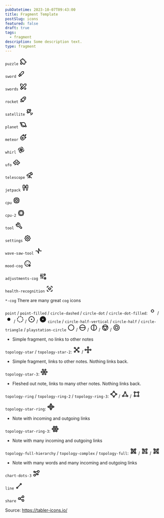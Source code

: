 ```yaml
---
pubDatetime: 2023-10-07T09:43:00
title: Fragment Template
postSlug: icons
featured: false
draft: true
tags:
  - fragment
description: Some description text.
type: fragment
---
```


`puzzle`
<svg xmlns="http://www.w3.org/2000/svg" class="icon icon-tabler icon-tabler-puzzle" width="24" height="24" viewBox="0 0 24 24" stroke-width="2" stroke="currentColor" fill="none" stroke-linecap="round" stroke-linejoin="round">
<path stroke="none" d="M0 0h24v24H0z" fill="none"></path>
<path d="M4 7h3a1 1 0 0 0 1 -1v-1a2 2 0 0 1 4 0v1a1 1 0 0 0 1 1h3a1 1 0 0 1 1 1v3a1 1 0 0 0 1 1h1a2 2 0 0 1 0 4h-1a1 1 0 0 0 -1 1v3a1 1 0 0 1 -1 1h-3a1 1 0 0 1 -1 -1v-1a2 2 0 0 0 -4 0v1a1 1 0 0 1 -1 1h-3a1 1 0 0 1 -1 -1v-3a1 1 0 0 1 1 -1h1a2 2 0 0 0 0 -4h-1a1 1 0 0 1 -1 -1v-3a1 1 0 0 1 1 -1"></path>
</svg>

`sword`
<svg xmlns="http://www.w3.org/2000/svg" class="icon icon-tabler icon-tabler-sword" width="24" height="24" viewBox="0 0 24 24" stroke-width="2" stroke="currentColor" fill="none" stroke-linecap="round" stroke-linejoin="round">
<path stroke="none" d="M0 0h24v24H0z" fill="none"></path>
<path d="M20 4v5l-9 7l-4 4l-3 -3l4 -4l7 -9z"></path>
<path d="M6.5 11.5l6 6"></path>
</svg>

`swords`
<svg xmlns="http://www.w3.org/2000/svg" class="icon icon-tabler icon-tabler-swords" width="24" height="24" viewBox="0 0 24 24" stroke-width="2" stroke="currentColor" fill="none" stroke-linecap="round" stroke-linejoin="round">
<path stroke="none" d="M0 0h24v24H0z" fill="none"></path>
<path d="M21 3v5l-11 9l-4 4l-3 -3l4 -4l9 -11z"></path>
<path d="M5 13l6 6"></path>
<path d="M14.32 17.32l3.68 3.68l3 -3l-3.365 -3.365"></path>
<path d="M10 5.5l-2 -2.5h-5v5l3 2.5"></path>
</svg>

`rocket`
<svg xmlns="http://www.w3.org/2000/svg" class="icon icon-tabler icon-tabler-rocket" width="24" height="24" viewBox="0 0 24 24" stroke-width="2" stroke="currentColor" fill="none" stroke-linecap="round" stroke-linejoin="round">
<path stroke="none" d="M0 0h24v24H0z" fill="none"></path>
<path d="M4 13a8 8 0 0 1 7 7a6 6 0 0 0 3 -5a9 9 0 0 0 6 -8a3 3 0 0 0 -3 -3a9 9 0 0 0 -8 6a6 6 0 0 0 -5 3"></path>
<path d="M7 14a6 6 0 0 0 -3 6a6 6 0 0 0 6 -3"></path>
<path d="M15 9m-1 0a1 1 0 1 0 2 0a1 1 0 1 0 -2 0"></path>
</svg>

`satellite`
<svg xmlns="http://www.w3.org/2000/svg" class="icon icon-tabler icon-tabler-satellite" width="24" height="24" viewBox="0 0 24 24" stroke-width="2" stroke="currentColor" fill="none" stroke-linecap="round" stroke-linejoin="round">
<path stroke="none" d="M0 0h24v24H0z" fill="none"></path>
<path d="M3.707 6.293l2.586 -2.586a1 1 0 0 1 1.414 0l5.586 5.586a1 1 0 0 1 0 1.414l-2.586 2.586a1 1 0 0 1 -1.414 0l-5.586 -5.586a1 1 0 0 1 0 -1.414z"></path>
<path d="M6 10l-3 3l3 3l3 -3"></path>
<path d="M10 6l3 -3l3 3l-3 3"></path>
<path d="M12 12l1.5 1.5"></path>
<path d="M14.5 17a2.5 2.5 0 0 0 2.5 -2.5"></path>
<path d="M15 21a6 6 0 0 0 6 -6"></path>
</svg>

`planet`
<svg xmlns="http://www.w3.org/2000/svg" class="icon icon-tabler icon-tabler-planet" width="24" height="24" viewBox="0 0 24 24" stroke-width="2" stroke="currentColor" fill="none" stroke-linecap="round" stroke-linejoin="round">
<path stroke="none" d="M0 0h24v24H0z" fill="none"></path>
<path d="M18.816 13.58c2.292 2.138 3.546 4 3.092 4.9c-.745 1.46 -5.783 -.259 -11.255 -3.838c-5.47 -3.579 -9.304 -7.664 -8.56 -9.123c.464 -.91 2.926 -.444 5.803 .805"></path>
<path d="M12 12m-7 0a7 7 0 1 0 14 0a7 7 0 1 0 -14 0"></path>
</svg>

`meteor`
<svg xmlns="http://www.w3.org/2000/svg" class="icon icon-tabler icon-tabler-meteor" width="24" height="24" viewBox="0 0 24 24" stroke-width="2" stroke="currentColor" fill="none" stroke-linecap="round" stroke-linejoin="round">
<path stroke="none" d="M0 0h24v24H0z" fill="none"></path>
<path d="M21 3l-5 9h5l-6.891 7.086a6.5 6.5 0 1 1 -8.855 -9.506l7.746 -6.58l-1 5l9 -5z"></path>
<path d="M9.5 14.5m-2.5 0a2.5 2.5 0 1 0 5 0a2.5 2.5 0 1 0 -5 0"></path>
</svg>

`whirl`
<svg xmlns="http://www.w3.org/2000/svg" class="icon icon-tabler icon-tabler-whirl" width="24" height="24" viewBox="0 0 24 24" stroke-width="2" stroke="currentColor" fill="none" stroke-linecap="round" stroke-linejoin="round">
<path stroke="none" d="M0 0h24v24H0z" fill="none"></path>
<path d="M14 12a2 2 0 1 0 -4 0a2 2 0 0 0 4 0z"></path>
<path d="M12 21c-3.314 0 -6 -2.462 -6 -5.5s2.686 -5.5 6 -5.5"></path>
<path d="M21 12c0 3.314 -2.462 6 -5.5 6s-5.5 -2.686 -5.5 -6"></path>
<path d="M12 14c3.314 0 6 -2.462 6 -5.5s-2.686 -5.5 -6 -5.5"></path>
<path d="M14 12c0 -3.314 -2.462 -6 -5.5 -6s-5.5 2.686 -5.5 6"></path>
</svg>

`ufo`
<svg xmlns="http://www.w3.org/2000/svg" class="icon icon-tabler icon-tabler-ufo" width="24" height="24" viewBox="0 0 24 24" stroke-width="2" stroke="currentColor" fill="none" stroke-linecap="round" stroke-linejoin="round">
<path stroke="none" d="M0 0h24v24H0z" fill="none"></path>
<path d="M16.95 9.01c3.02 .739 5.05 2.123 5.05 3.714c0 2.367 -4.48 4.276 -10 4.276s-10 -1.909 -10 -4.276c0 -1.59 2.04 -2.985 5.07 -3.724"></path>
<path d="M7 9c0 1.105 2.239 2 5 2s5 -.895 5 -2v-.035c0 -2.742 -2.239 -4.965 -5 -4.965s-5 2.223 -5 4.965v.035"></path>
<path d="M15 17l2 3"></path>
<path d="M8.5 17l-1.5 3"></path>
<path d="M12 14h.01"></path>
<path d="M7 13h.01"></path>
<path d="M17 13h.01"></path>
</svg>

`telescope`
<svg xmlns="http://www.w3.org/2000/svg" class="icon icon-tabler icon-tabler-telescope" width="24" height="24" viewBox="0 0 24 24" stroke-width="2" stroke="currentColor" fill="none" stroke-linecap="round" stroke-linejoin="round">
<path stroke="none" d="M0 0h24v24H0z" fill="none"></path>
<path d="M6 21l6 -5l6 5"></path>
<path d="M12 13v8"></path>
<path d="M3.294 13.678l.166 .281c.52 .88 1.624 1.265 2.605 .91l14.242 -5.165a1.023 1.023 0 0 0 .565 -1.456l-2.62 -4.705a1.087 1.087 0 0 0 -1.447 -.42l-.056 .032l-12.694 7.618c-1.02 .613 -1.357 1.897 -.76 2.905z"></path>
<path d="M14 5l3 5.5"></path>
</svg>

`jetpack`
<svg xmlns="http://www.w3.org/2000/svg" class="icon icon-tabler icon-tabler-jetpack" width="24" height="24" viewBox="0 0 24 24" stroke-width="2" stroke="currentColor" fill="none" stroke-linecap="round" stroke-linejoin="round">
<path stroke="none" d="M0 0h24v24H0z" fill="none"></path>
<path d="M10 6a3 3 0 1 0 -6 0v7h6v-7z"></path>
<path d="M14 13h6v-7a3 3 0 0 0 -6 0v7z"></path>
<path d="M5 16c0 2.333 .667 4 2 5c1.333 -1 2 -2.667 2 -5"></path>
<path d="M15 16c0 2.333 .667 4 2 5c1.333 -1 2 -2.667 2 -5"></path>
<path d="M10 8h4"></path>
<path d="M10 11h4"></path>
</svg>

`cpu`
<svg xmlns="http://www.w3.org/2000/svg" class="icon icon-tabler icon-tabler-cpu" width="24" height="24" viewBox="0 0 24 24" stroke-width="2" stroke="currentColor" fill="none" stroke-linecap="round" stroke-linejoin="round">
<path stroke="none" d="M0 0h24v24H0z" fill="none"></path>
<path d="M5 5m0 1a1 1 0 0 1 1 -1h12a1 1 0 0 1 1 1v12a1 1 0 0 1 -1 1h-12a1 1 0 0 1 -1 -1z"></path>
<path d="M9 9h6v6h-6z"></path>
<path d="M3 10h2"></path>
<path d="M3 14h2"></path>
<path d="M10 3v2"></path>
<path d="M14 3v2"></path>
<path d="M21 10h-2"></path>
<path d="M21 14h-2"></path>
<path d="M14 21v-2"></path>
<path d="M10 21v-2"></path>
</svg>

`cpu-2`
<svg xmlns="http://www.w3.org/2000/svg" class="icon icon-tabler icon-tabler-cpu-2" width="24" height="24" viewBox="0 0 24 24" stroke-width="2" stroke="currentColor" fill="none" stroke-linecap="round" stroke-linejoin="round">
<path stroke="none" d="M0 0h24v24H0z" fill="none"></path>
<path d="M5 5m0 1a1 1 0 0 1 1 -1h12a1 1 0 0 1 1 1v12a1 1 0 0 1 -1 1h-12a1 1 0 0 1 -1 -1z"></path>
<path d="M8 10v-2h2m6 6v2h-2m-4 0h-2v-2m8 -4v-2h-2"></path>
<path d="M3 10h2"></path>
<path d="M3 14h2"></path>
<path d="M10 3v2"></path>
<path d="M14 3v2"></path>
<path d="M21 10h-2"></path>
<path d="M21 14h-2"></path>
<path d="M14 21v-2"></path>
<path d="M10 21v-2"></path>
</svg>

`tool`
<svg xmlns="http://www.w3.org/2000/svg" class="icon icon-tabler icon-tabler-tool" width="24" height="24" viewBox="0 0 24 24" stroke-width="2" stroke="currentColor" fill="none" stroke-linecap="round" stroke-linejoin="round">
<path stroke="none" d="M0 0h24v24H0z" fill="none"></path>
<path d="M7 10h3v-3l-3.5 -3.5a6 6 0 0 1 8 8l6 6a2 2 0 0 1 -3 3l-6 -6a6 6 0 0 1 -8 -8l3.5 3.5"></path>
</svg>

`settings`
<svg xmlns="http://www.w3.org/2000/svg" class="icon icon-tabler icon-tabler-settings" width="24" height="24" viewBox="0 0 24 24" stroke-width="2" stroke="currentColor" fill="none" stroke-linecap="round" stroke-linejoin="round">
<path stroke="none" d="M0 0h24v24H0z" fill="none"></path>
<path d="M10.325 4.317c.426 -1.756 2.924 -1.756 3.35 0a1.724 1.724 0 0 0 2.573 1.066c1.543 -.94 3.31 .826 2.37 2.37a1.724 1.724 0 0 0 1.065 2.572c1.756 .426 1.756 2.924 0 3.35a1.724 1.724 0 0 0 -1.066 2.573c.94 1.543 -.826 3.31 -2.37 2.37a1.724 1.724 0 0 0 -2.572 1.065c-.426 1.756 -2.924 1.756 -3.35 0a1.724 1.724 0 0 0 -2.573 -1.066c-1.543 .94 -3.31 -.826 -2.37 -2.37a1.724 1.724 0 0 0 -1.065 -2.572c-1.756 -.426 -1.756 -2.924 0 -3.35a1.724 1.724 0 0 0 1.066 -2.573c-.94 -1.543 .826 -3.31 2.37 -2.37c1 .608 2.296 .07 2.572 -1.065z"></path>
<path d="M9 12a3 3 0 1 0 6 0a3 3 0 0 0 -6 0"></path>
</svg>

`wave-saw-tool`
<svg xmlns="http://www.w3.org/2000/svg" class="icon icon-tabler icon-tabler-wave-saw-tool" width="24" height="24" viewBox="0 0 24 24" stroke-width="2" stroke="currentColor" fill="none" stroke-linecap="round" stroke-linejoin="round">
<path stroke="none" d="M0 0h24v24H0z" fill="none"></path>
<path d="M3 12h5l4 8v-16l4 8h5"></path>
</svg>

`mood-cog`
<svg xmlns="http://www.w3.org/2000/svg" class="icon icon-tabler icon-tabler-mood-cog" width="24" height="24" viewBox="0 0 24 24" stroke-width="2" stroke="currentColor" fill="none" stroke-linecap="round" stroke-linejoin="round">
<path stroke="none" d="M0 0h24v24H0z" fill="none"></path>
<path d="M21 12a9 9 0 1 0 -8.983 9"></path>
<path d="M18.001 18m-2 0a2 2 0 1 0 4 0a2 2 0 1 0 -4 0"></path>
<path d="M18.001 14.5v1.5"></path>
<path d="M18.001 20v1.5"></path>
<path d="M21.032 16.25l-1.299 .75"></path>
<path d="M16.27 19l-1.3 .75"></path>
<path d="M14.97 16.25l1.3 .75"></path>
<path d="M19.733 19l1.3 .75"></path>
<path d="M9 10h.01"></path>
<path d="M15 10h.01"></path>
<path d="M9.5 15c.658 .64 1.56 1 2.5 1"></path>
</svg>

`adjustments-cog`
<svg xmlns="http://www.w3.org/2000/svg" class="icon icon-tabler icon-tabler-adjustments-cog" width="24" height="24" viewBox="0 0 24 24" stroke-width="2" stroke="currentColor" fill="none" stroke-linecap="round" stroke-linejoin="round">
<path stroke="none" d="M0 0h24v24H0z" fill="none"></path>
<path d="M4 10a2 2 0 1 0 4 0a2 2 0 0 0 -4 0"></path>
<path d="M6 4v4"></path>
<path d="M6 12v8"></path>
<path d="M13.199 14.399a2 2 0 1 0 -1.199 3.601"></path>
<path d="M12 4v10"></path>
<path d="M12 18v2"></path>
<path d="M16 7a2 2 0 1 0 4 0a2 2 0 0 0 -4 0"></path>
<path d="M18 4v1"></path>
<path d="M18 9v2.5"></path>
<path d="M19.001 19m-2 0a2 2 0 1 0 4 0a2 2 0 1 0 -4 0"></path>
<path d="M19.001 15.5v1.5"></path>
<path d="M19.001 21v1.5"></path>
<path d="M22.032 17.25l-1.299 .75"></path>
<path d="M17.27 20l-1.3 .75"></path>
<path d="M15.97 17.25l1.3 .75"></path>
<path d="M20.733 20l1.3 .75"></path>
</svg>

`health-recognition`
<svg xmlns="http://www.w3.org/2000/svg" class="icon icon-tabler icon-tabler-health-recognition" width="24" height="24" viewBox="0 0 24 24" stroke-width="2" stroke="currentColor" fill="none" stroke-linecap="round" stroke-linejoin="round">
<path stroke="none" d="M0 0h24v24H0z" fill="none"></path>
<path d="M4 8v-2a2 2 0 0 1 2 -2h2"></path>
<path d="M4 16v2a2 2 0 0 0 2 2h2"></path>
<path d="M16 4h2a2 2 0 0 1 2 2v2"></path>
<path d="M16 20h2a2 2 0 0 0 2 -2v-2"></path>
<path d="M8.603 9.61a2.04 2.04 0 0 1 2.912 0l.485 .39l.5 -.396a2.035 2.035 0 0 1 2.897 .007a2.104 2.104 0 0 1 0 2.949l-3.397 3.44l-3.397 -3.44a2.104 2.104 0 0 1 0 -2.95z"></path>
</svg>

`*-cog`
There are many great `cog` icons

`point` / `point-filled` / `circle-dashed` / `circle-dot` / `circle-dot-filled`:
<svg xmlns="http://www.w3.org/2000/svg" class="icon icon-tabler icon-tabler-point" width="24" height="24" viewBox="0 0 24 24" stroke-width="2" stroke="currentColor" fill="none" stroke-linecap="round" stroke-linejoin="round">
<path stroke="none" d="M0 0h24v24H0z" fill="none"></path>
<path d="M12 12m-4 0a4 4 0 1 0 8 0a4 4 0 1 0 -8 0"></path>
</svg> / <svg xmlns="http://www.w3.org/2000/svg" class="icon icon-tabler icon-tabler-point-filled" width="24" height="24" viewBox="0 0 24 24" stroke-width="2" stroke="currentColor" fill="none" stroke-linecap="round" stroke-linejoin="round">
<path stroke="none" d="M0 0h24v24H0z" fill="none"></path>
<path d="M12 7a5 5 0 1 1 -4.995 5.217l-.005 -.217l.005 -.217a5 5 0 0 1 4.995 -4.783z" stroke-width="0" fill="currentColor"></path>
</svg> / <svg xmlns="http://www.w3.org/2000/svg" class="icon icon-tabler icon-tabler-circle-dashed" width="24" height="24" viewBox="0 0 24 24" stroke-width="2" stroke="currentColor" fill="none" stroke-linecap="round" stroke-linejoin="round">
<path stroke="none" d="M0 0h24v24H0z" fill="none"></path>
<path d="M8.56 3.69a9 9 0 0 0 -2.92 1.95"></path>
<path d="M3.69 8.56a9 9 0 0 0 -.69 3.44"></path>
<path d="M3.69 15.44a9 9 0 0 0 1.95 2.92"></path>
<path d="M8.56 20.31a9 9 0 0 0 3.44 .69"></path>
<path d="M15.44 20.31a9 9 0 0 0 2.92 -1.95"></path>
<path d="M20.31 15.44a9 9 0 0 0 .69 -3.44"></path>
<path d="M20.31 8.56a9 9 0 0 0 -1.95 -2.92"></path>
<path d="M15.44 3.69a9 9 0 0 0 -3.44 -.69"></path>
</svg> / <svg xmlns="http://www.w3.org/2000/svg" class="icon icon-tabler icon-tabler-circle-dot" width="24" height="24" viewBox="0 0 24 24" stroke-width="2" stroke="currentColor" fill="none" stroke-linecap="round" stroke-linejoin="round">
<path stroke="none" d="M0 0h24v24H0z" fill="none"></path>
<path d="M12 12m-1 0a1 1 0 1 0 2 0a1 1 0 1 0 -2 0"></path>
<path d="M12 12m-9 0a9 9 0 1 0 18 0a9 9 0 1 0 -18 0"></path>
</svg> / <svg xmlns="http://www.w3.org/2000/svg" class="icon icon-tabler icon-tabler-circle-dot-filled" width="24" height="24" viewBox="0 0 24 24" stroke-width="2" stroke="currentColor" fill="none" stroke-linecap="round" stroke-linejoin="round">
<path stroke="none" d="M0 0h24v24H0z" fill="none"></path>
<path d="M17 3.34a10 10 0 1 1 -14.995 8.984l-.005 -.324l.005 -.324a10 10 0 0 1 14.995 -8.336zm-5 6.66a2 2 0 0 0 -1.977 1.697l-.018 .154l-.005 .149l.005 .15a2 2 0 1 0 1.995 -2.15z" stroke-width="0" fill="currentColor"></path>
</svg>
`circle` / `circle-half-vertical` / `circle-half` / `circle-triangle` / `playstation-circle`
<svg xmlns="http://www.w3.org/2000/svg" class="icon icon-tabler icon-tabler-circle" width="24" height="24" viewBox="0 0 24 24" stroke-width="2" stroke="currentColor" fill="none" stroke-linecap="round" stroke-linejoin="round">
<path stroke="none" d="M0 0h24v24H0z" fill="none"></path>
<path d="M12 12m-9 0a9 9 0 1 0 18 0a9 9 0 1 0 -18 0"></path>
</svg> / <svg xmlns="http://www.w3.org/2000/svg" class="icon icon-tabler icon-tabler-circle-half-vertical" width="24" height="24" viewBox="0 0 24 24" stroke-width="2" stroke="currentColor" fill="none" stroke-linecap="round" stroke-linejoin="round">
<path stroke="none" d="M0 0h24v24H0z" fill="none"></path>
<path d="M12 12m-9 0a9 9 0 1 0 18 0a9 9 0 1 0 -18 0"></path>
<path d="M3 12h18"></path>
</svg> / <svg xmlns="http://www.w3.org/2000/svg" class="icon icon-tabler icon-tabler-circle-half" width="24" height="24" viewBox="0 0 24 24" stroke-width="2" stroke="currentColor" fill="none" stroke-linecap="round" stroke-linejoin="round">
<path stroke="none" d="M0 0h24v24H0z" fill="none"></path>
<path d="M12 12m-9 0a9 9 0 1 0 18 0a9 9 0 1 0 -18 0"></path>
<path d="M12 3v18"></path>
</svg> / <svg xmlns="http://www.w3.org/2000/svg" class="icon icon-tabler icon-tabler-circle-triangle" width="24" height="24" viewBox="0 0 24 24" stroke-width="2" stroke="currentColor" fill="none" stroke-linecap="round" stroke-linejoin="round">
<path stroke="none" d="M0 0h24v24H0z" fill="none"></path>
<path d="M12 12m-9 0a9 9 0 1 0 18 0a9 9 0 1 0 -18 0"></path>
<path d="M12 20l7 -12h-14z"></path>
</svg> / <svg xmlns="http://www.w3.org/2000/svg" class="icon icon-tabler icon-tabler-playstation-circle" width="24" height="24" viewBox="0 0 24 24" stroke-width="2" stroke="currentColor" fill="none" stroke-linecap="round" stroke-linejoin="round">
<path stroke="none" d="M0 0h24v24H0z" fill="none"></path>
<path d="M12 21a9 9 0 0 0 9 -9a9 9 0 0 0 -9 -9a9 9 0 0 0 -9 9a9 9 0 0 0 9 9z"></path>
<path d="M12 12m-4.5 0a4.5 4.5 0 1 0 9 0a4.5 4.5 0 1 0 -9 0"></path>
</svg>

- Simple fragment, no links to other notes

`topology-star` / `topology-star-2`:
<svg xmlns="http://www.w3.org/2000/svg" class="icon icon-tabler icon-tabler-topology-star" width="24" height="24" viewBox="0 0 24 24" stroke-width="2" stroke="currentColor" fill="none" stroke-linecap="round" stroke-linejoin="round">
<path stroke="none" d="M0 0h24v24H0z" fill="none"></path>
<path d="M8 18a2 2 0 1 0 -4 0a2 2 0 0 0 4 0z"></path>
<path d="M20 6a2 2 0 1 0 -4 0a2 2 0 0 0 4 0z"></path>
<path d="M8 6a2 2 0 1 0 -4 0a2 2 0 0 0 4 0z"></path>
<path d="M20 18a2 2 0 1 0 -4 0a2 2 0 0 0 4 0z"></path>
<path d="M14 12a2 2 0 1 0 -4 0a2 2 0 0 0 4 0z"></path>
<path d="M7.5 7.5l3 3"></path>
<path d="M7.5 16.5l3 -3"></path>
<path d="M13.5 13.5l3 3"></path>
<path d="M16.5 7.5l-3 3"></path>
</svg> / <svg xmlns="http://www.w3.org/2000/svg" class="icon icon-tabler icon-tabler-topology-star-2" width="24" height="24" viewBox="0 0 24 24" stroke-width="2" stroke="currentColor" fill="none" stroke-linecap="round" stroke-linejoin="round">
<path stroke="none" d="M0 0h24v24H0z" fill="none"></path>
<path d="M14 20a2 2 0 1 0 -4 0a2 2 0 0 0 4 0z"></path>
<path d="M14 4a2 2 0 1 0 -4 0a2 2 0 0 0 4 0z"></path>
<path d="M6 12a2 2 0 1 0 -4 0a2 2 0 0 0 4 0z"></path>
<path d="M22 12a2 2 0 1 0 -4 0a2 2 0 0 0 4 0z"></path>
<path d="M14 12a2 2 0 1 0 -4 0a2 2 0 0 0 4 0z"></path>
<path d="M6 12h4"></path>
<path d="M14 12h4"></path>
<path d="M12 6v4"></path>
<path d="M12 14v4"></path>
</svg>

- Simple fragment, links to other notes. Nothing links back.

`topology-star-3`:
<svg xmlns="http://www.w3.org/2000/svg" class="icon icon-tabler icon-tabler-topology-star-3" width="24" height="24" viewBox="0 0 24 24" stroke-width="2" stroke="currentColor" fill="none" stroke-linecap="round" stroke-linejoin="round">
<path stroke="none" d="M0 0h24v24H0z" fill="none"></path>
<path d="M10 19a2 2 0 1 0 -4 0a2 2 0 0 0 4 0z"></path>
<path d="M18 5a2 2 0 1 0 -4 0a2 2 0 0 0 4 0z"></path>
<path d="M10 5a2 2 0 1 0 -4 0a2 2 0 0 0 4 0z"></path>
<path d="M6 12a2 2 0 1 0 -4 0a2 2 0 0 0 4 0z"></path>
<path d="M18 19a2 2 0 1 0 -4 0a2 2 0 0 0 4 0z"></path>
<path d="M14 12a2 2 0 1 0 -4 0a2 2 0 0 0 4 0z"></path>
<path d="M22 12a2 2 0 1 0 -4 0a2 2 0 0 0 4 0z"></path>
<path d="M6 12h4"></path>
<path d="M14 12h4"></path>
<path d="M15 7l-2 3"></path>
<path d="M9 7l2 3"></path>
<path d="M11 14l-2 3"></path>
<path d="M13 14l2 3"></path>
</svg>

- Fleshed out note, links to many other notes. Nothing links back.

`topology-ring` / `topology-ring-2` / `topology-ring-3`:
<svg xmlns="http://www.w3.org/2000/svg" class="icon icon-tabler icon-tabler-topology-ring" width="24" height="24" viewBox="0 0 24 24" stroke-width="2" stroke="currentColor" fill="none" stroke-linecap="round" stroke-linejoin="round">
<path stroke="none" d="M0 0h24v24H0z" fill="none"></path>
<path d="M14 20a2 2 0 1 0 -4 0a2 2 0 0 0 4 0z"></path>
<path d="M14 4a2 2 0 1 0 -4 0a2 2 0 0 0 4 0z"></path>
<path d="M6 12a2 2 0 1 0 -4 0a2 2 0 0 0 4 0z"></path>
<path d="M22 12a2 2 0 1 0 -4 0a2 2 0 0 0 4 0z"></path>
<path d="M13.5 5.5l5 5"></path>
<path d="M5.5 13.5l5 5"></path>
<path d="M13.5 18.5l5 -5"></path>
<path d="M10.5 5.5l-5 5"></path>
</svg> / <svg xmlns="http://www.w3.org/2000/svg" class="icon icon-tabler icon-tabler-topology-ring-2" width="24" height="24" viewBox="0 0 24 24" stroke-width="2" stroke="currentColor" fill="none" stroke-linecap="round" stroke-linejoin="round">
<path stroke="none" d="M0 0h24v24H0z" fill="none"></path>
<path d="M14 6a2 2 0 1 0 -4 0a2 2 0 0 0 4 0z"></path>
<path d="M7 18a2 2 0 1 0 -4 0a2 2 0 0 0 4 0z"></path>
<path d="M21 18a2 2 0 1 0 -4 0a2 2 0 0 0 4 0z"></path>
<path d="M7 18h10"></path>
<path d="M18 16l-5 -8"></path>
<path d="M11 8l-5 8"></path>
</svg> / <svg xmlns="http://www.w3.org/2000/svg" class="icon icon-tabler icon-tabler-topology-ring-3" width="24" height="24" viewBox="0 0 24 24" stroke-width="2" stroke="currentColor" fill="none" stroke-linecap="round" stroke-linejoin="round">
<path stroke="none" d="M0 0h24v24H0z" fill="none"></path>
<path d="M8 18a2 2 0 1 0 -4 0a2 2 0 0 0 4 0z"></path>
<path d="M20 18a2 2 0 1 0 -4 0a2 2 0 0 0 4 0z"></path>
<path d="M20 6a2 2 0 1 0 -4 0a2 2 0 0 0 4 0z"></path>
<path d="M8 6a2 2 0 1 0 -4 0a2 2 0 0 0 4 0z"></path>
<path d="M6 8v8"></path>
<path d="M18 16v-8"></path>
<path d="M8 6h8"></path>
<path d="M16 18h-8"></path>
</svg>

`topology-star-ring`:
<svg xmlns="http://www.w3.org/2000/svg" class="icon icon-tabler icon-tabler-topology-star-ring" width="24" height="24" viewBox="0 0 24 24" stroke-width="2" stroke="currentColor" fill="none" stroke-linecap="round" stroke-linejoin="round">
<path stroke="none" d="M0 0h24v24H0z" fill="none"></path>
<path d="M14 20a2 2 0 1 0 -4 0a2 2 0 0 0 4 0z"></path>
<path d="M14 4a2 2 0 1 0 -4 0a2 2 0 0 0 4 0z"></path>
<path d="M6 12a2 2 0 1 0 -4 0a2 2 0 0 0 4 0z"></path>
<path d="M22 12a2 2 0 1 0 -4 0a2 2 0 0 0 4 0z"></path>
<path d="M14 12a2 2 0 1 0 -4 0a2 2 0 0 0 4 0z"></path>
<path d="M6 12h4"></path>
<path d="M14 12h4"></path>
<path d="M13.5 5.5l5 5"></path>
<path d="M5.5 13.5l5 5"></path>
<path d="M13.5 18.5l5 -5"></path>
<path d="M10.5 5.5l-5 5"></path>
<path d="M12 6v4"></path>
<path d="M12 14v4"></path>
</svg>

- Note with incoming and outgoing links

`topology-star-ring-3`:
<svg xmlns="http://www.w3.org/2000/svg" class="icon icon-tabler icon-tabler-topology-star-ring-3" width="24" height="24" viewBox="0 0 24 24" stroke-width="2" stroke="currentColor" fill="none" stroke-linecap="round" stroke-linejoin="round">
<path stroke="none" d="M0 0h24v24H0z" fill="none"></path>
<path d="M10 19a2 2 0 1 0 -4 0a2 2 0 0 0 4 0z"></path>
<path d="M18 5a2 2 0 1 0 -4 0a2 2 0 0 0 4 0z"></path>
<path d="M10 5a2 2 0 1 0 -4 0a2 2 0 0 0 4 0z"></path>
<path d="M6 12a2 2 0 1 0 -4 0a2 2 0 0 0 4 0z"></path>
<path d="M18 19a2 2 0 1 0 -4 0a2 2 0 0 0 4 0z"></path>
<path d="M14 12a2 2 0 1 0 -4 0a2 2 0 0 0 4 0z"></path>
<path d="M22 12a2 2 0 1 0 -4 0a2 2 0 0 0 4 0z"></path>
<path d="M6 12h4"></path>
<path d="M14 12h4"></path>
<path d="M15 7l-2 3"></path>
<path d="M9 7l2 3"></path>
<path d="M11 14l-2 3"></path>
<path d="M13 14l2 3"></path>
<path d="M10 5h4"></path>
<path d="M10 19h4"></path>
<path d="M17 17l2 -3"></path>
<path d="M19 10l-2 -3"></path>
<path d="M7 7l-2 3"></path>
<path d="M5 14l2 3"></path>
</svg>

- Note with many incoming and outgoing links

`topology-full-hierarchy` / `topology-complex` / `topology-full`:
<svg xmlns="http://www.w3.org/2000/svg" class="icon icon-tabler icon-tabler-topology-full-hierarchy" width="24" height="24" viewBox="0 0 24 24" stroke-width="2" stroke="currentColor" fill="none" stroke-linecap="round" stroke-linejoin="round">
<path stroke="none" d="M0 0h24v24H0z" fill="none"></path>
<path d="M20 18a2 2 0 1 0 -4 0a2 2 0 0 0 4 0z"></path>
<path d="M8 18a2 2 0 1 0 -4 0a2 2 0 0 0 4 0z"></path>
<path d="M8 6a2 2 0 1 0 -4 0a2 2 0 0 0 4 0z"></path>
<path d="M20 6a2 2 0 1 0 -4 0a2 2 0 0 0 4 0z"></path>
<path d="M14 12a2 2 0 1 0 -4 0a2 2 0 0 0 4 0z"></path>
<path d="M6 8v8"></path>
<path d="M18 16v-8"></path>
<path d="M8 6h8"></path>
<path d="M16 18h-8"></path>
<path d="M7.5 7.5l3 3"></path>
<path d="M13.5 13.5l3 3"></path>
<path d="M16.5 7.5l-3 3"></path>
<path d="M10.5 13.5l-3 3"></path>
</svg> / <svg xmlns="http://www.w3.org/2000/svg" class="icon icon-tabler icon-tabler-topology-complex" width="24" height="24" viewBox="0 0 24 24" stroke-width="2" stroke="currentColor" fill="none" stroke-linecap="round" stroke-linejoin="round">
<path stroke="none" d="M0 0h24v24H0z" fill="none"></path>
<path d="M20 18a2 2 0 1 0 -4 0a2 2 0 0 0 4 0z"></path>
<path d="M8 18a2 2 0 1 0 -4 0a2 2 0 0 0 4 0z"></path>
<path d="M8 6a2 2 0 1 0 -4 0a2 2 0 0 0 4 0z"></path>
<path d="M20 6a2 2 0 1 0 -4 0a2 2 0 0 0 4 0z"></path>
<path d="M14 12a2 2 0 1 0 -4 0a2 2 0 0 0 4 0z"></path>
<path d="M7.5 7.5l3 3"></path>
<path d="M6 8v8"></path>
<path d="M18 16v-8"></path>
<path d="M8 6h8"></path>
<path d="M16 18h-8"></path>
</svg> / <svg xmlns="http://www.w3.org/2000/svg" class="icon icon-tabler icon-tabler-topology-full" width="24" height="24" viewBox="0 0 24 24" stroke-width="2" stroke="currentColor" fill="none" stroke-linecap="round" stroke-linejoin="round">
<path stroke="none" d="M0 0h24v24H0z" fill="none"></path>
<path d="M20 18a2 2 0 1 0 -4 0a2 2 0 0 0 4 0z"></path>
<path d="M8 18a2 2 0 1 0 -4 0a2 2 0 0 0 4 0z"></path>
<path d="M8 6a2 2 0 1 0 -4 0a2 2 0 0 0 4 0z"></path>
<path d="M20 6a2 2 0 1 0 -4 0a2 2 0 0 0 4 0z"></path>
<path d="M6 8v8"></path>
<path d="M18 16v-8"></path>
<path d="M8 6h8"></path>
<path d="M16 18h-8"></path>
<path d="M7.5 7.5l9 9"></path>
<path d="M7.5 16.5l9 -9"></path>
</svg>

- Note with many words and many incoming and outgoing links

`chart-dots-3`
<svg xmlns="http://www.w3.org/2000/svg" class="icon icon-tabler icon-tabler-chart-dots-3" width="24" height="24" viewBox="0 0 24 24" stroke-width="2" stroke="currentColor" fill="none" stroke-linecap="round" stroke-linejoin="round">
<path stroke="none" d="M0 0h24v24H0z" fill="none"></path>
<path d="M5 7m-2 0a2 2 0 1 0 4 0a2 2 0 1 0 -4 0"></path>
<path d="M16 15m-2 0a2 2 0 1 0 4 0a2 2 0 1 0 -4 0"></path>
<path d="M18 6m-3 0a3 3 0 1 0 6 0a3 3 0 1 0 -6 0"></path>
<path d="M6 18m-3 0a3 3 0 1 0 6 0a3 3 0 1 0 -6 0"></path>
<path d="M9 17l5 -1.5"></path>
<path d="M6.5 8.5l7.81 5.37"></path>
<path d="M7 7l8 -1"></path>
</svg>

`line`
<svg xmlns="http://www.w3.org/2000/svg" class="icon icon-tabler icon-tabler-line" width="24" height="24" viewBox="0 0 24 24" stroke-width="2" stroke="currentColor" fill="none" stroke-linecap="round" stroke-linejoin="round">
<path stroke="none" d="M0 0h24v24H0z" fill="none"></path>
<path d="M6 18m-2 0a2 2 0 1 0 4 0a2 2 0 1 0 -4 0"></path>
<path d="M18 6m-2 0a2 2 0 1 0 4 0a2 2 0 1 0 -4 0"></path>
<path d="M7.5 16.5l9 -9"></path>
</svg>

`share`
<svg xmlns="http://www.w3.org/2000/svg" class="icon icon-tabler icon-tabler-share" width="24" height="24" viewBox="0 0 24 24" stroke-width="2" stroke="currentColor" fill="none" stroke-linecap="round" stroke-linejoin="round">
<path stroke="none" d="M0 0h24v24H0z" fill="none"></path>
<path d="M6 12m-3 0a3 3 0 1 0 6 0a3 3 0 1 0 -6 0"></path>
<path d="M18 6m-3 0a3 3 0 1 0 6 0a3 3 0 1 0 -6 0"></path>
<path d="M18 18m-3 0a3 3 0 1 0 6 0a3 3 0 1 0 -6 0"></path>
<path d="M8.7 10.7l6.6 -3.4"></path>
<path d="M8.7 13.3l6.6 3.4"></path>
</svg>

Source: https://tabler-icons.io/
